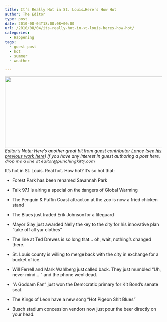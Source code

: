 ```yaml
---
title: It’s Really Hot in St. Louis…Here’s How Hot
author: The Editor
type: post
date: 2010-08-04T18:00:08+00:00
url: /2010/08/04/its-really-hot-in-st-louis-heres-how-hot/
categories:
  - Happening
tags:
  - guest post
  - hot
  - summer
  - weather

---
```

_<a rel="attachment wp-att-6031" href="http://punchingkitty.com/2010/08/04/its-really-hot-in-st-louis-heres-how-hot/fried-egg/"><img class="aligncenter size-full wp-image-6031" title="fried-egg" src="http://media.punchingkitty.com/wordpress/2010/08/fried-egg.jpg" alt="" width="600" height="229" /></a>Editor’s Note: Here&#8217;s another great bit from guest contributor Lance (see [his previous work here][1]) If you have any interest in guest authoring a post here, drop me a line at editor@punchingkitty.com_

It&#8217;s hot in St. Louis. Real hot. How hot? It&#8217;s so hot that:

* Forest Park has been renamed Savannah Park

* Talk 97.1 is airing a special on the dangers of Global Warming

* The Penguin & Puffin Coast attraction at the zoo is now a fried chicken stand

* The Blues just traded Erik Johnson for a lifeguard

* Mayor Slay just awarded Nelly the key to the city for his innovative plan &#8220;take off all yur clothes&#8221;

* The line at Ted Drewes is so long that&#8230; oh, wait, nothing&#8217;s changed there.

* St. Louis county is willing to merge back with the city in exchange for a bucket of ice.

* Will Ferrell and Mark Wahlberg just called back. They just mumbled &#8220;Uh, never mind&#8230; &#8221; and the phone went dead.

* &#8220;A Goddam Fan&#8221; just won the Democratic primary for Kit Bond&#8217;s senate seat.

* The Kings of Leon have a new song &#8220;Hot Pigeon Shit Blues&#8221;

* Busch stadium concession vendors now just pour the beer directly on your head.

 [1]: http://punchingkitty.com/2010/07/02/tips-for-the-chicagoan-visiting-st-louis/